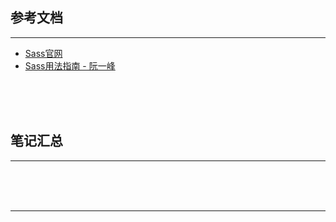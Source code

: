 ## 参考文档

---

* [Sass官网](http://sass-lang.com/)
* [Sass用法指南 - 阮一峰](http://www.ruanyifeng.com/blog/2012/06/sass.html)



<br/><br/><br/>



## 笔记汇总

---





<br/><br/><br/>

---

